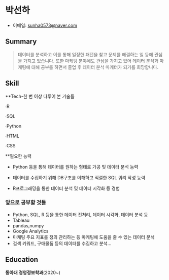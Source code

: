 # 박선하

- 이메일: sunha0573@naver.com

## Summary
> 데이터를 분석하고 이를 통해 일정한 패턴을 찾고 문제를 해결하는 일 등에 관심을 가지고 있습니다. 또한 마케팅 분야에도 관심을 가지고 있어 데이터 분석과 마케팅에 대해 공부를 하면서 졸업 후 데이터 분석 마케터가 되기를 희망합니다. 

## Skill
**Tech-한 번 이상 다루어 본 기술들 

∙R

∙SQL

∙Python

∙HTML

∙CSS

**필요한 능력

- Python 등을 통해 데이터를 원하는 형태로 가공 및 데이터 분석 능력

- 데이터를 수집하기 위해 DB구조를 이해하고 적절한 SQL 쿼리 작성 능력

- R프로그래밍을 통한 데이터 분석 및 데이터 시각화 등 경험

### 앞으로 공부할 것들
- Python, SQL, R 등을 통한 데이터 전처리, 데이터 시각화, 데이터 분석 등
- Tableau
- pandas,numpy
- Google Analytics
- 마케팅 주요 지표를 정의 관리하는 등 마케팅에 도움을 줄 수 있는 데이터 분석 
- 검색 키워드, 구매물품 등의 데이터를 수집하고 분석...

## Education  

**동아대 경영정보학과**(2020~)

